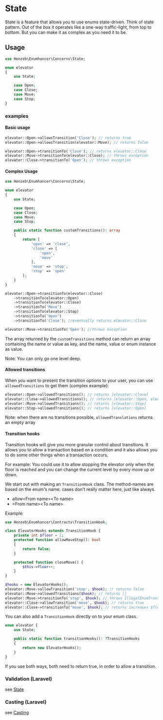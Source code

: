 # State

State is a feature that allows you to use enums state-driven. Think of state
pattern. Out of the box it operates like a one-way traffic-light, from top to
bottom. But you can make it as complex as you need it to be.

## Usage

```php
use Henzeb\Enumhancer\Concerns\State;

enum elevator
{
    use State;

    case Open;
    case Close;
    case Move;
    case Stop;
}
```

### examples

#### Basic usage

```php
elevator::Open->allowsTransition('Close'); // returns true
elevator::Open->allowsTransition(elevator::Move); // returns false

elevator::Open->transitionTo('Close'); // returns elevator::Close
elevator::Move->transitionTo(elevator::Close); // throws exception
elevator::Close->transitionTo('Open'); // throws exception
```

#### Complex Usage

```php
use Henzeb\Enumhancer\Concerns\State;

enum elevator
{
    use State;

    case Open;
    case Close;
    case Move;
    case Stop;

    public static function customTransitions(): array
    {
        return [
            'open' => 'close',
            'close' => [
                'open',
                'move'
            ],
            'move' => 'stop',
            'stop' => 'open'
        ];
    }
}

elevator::Open->transitionTo(elevator::Close)
    ->transitionTo(elevator::Open)
    ->transitionTo(elevator::Close)
    ->transitionTo('Move')
    ->transitionTo(elevator::Stop)
    ->transitionTo('Open')
    ->transitionTo('Close'); //eventually returns elevator::Close

elevator::Move->transitionTo('Open'); //throws exception
```

The array returned by the `customTransitions` method can return an array containing
the name or value as key, and the name, value or enum instance as value.

Note: You can only go one level deep.

#### Allowed transitions

When you want to present the transition options to your user, you can use
`allowedTransitions` to get them (complex example):

```php
elevator::Open->allowedTransitions(); // returns [elevator::Close]
elevator::Close->allowedTransitions(); // returns [elevator::Open, elevator::Move]
elevator::Move->allowedTransitions(); // returns [elevator::Stop]
elevator::Stop->allowedTransitions(); // returns [elevator::Open]
```

Note: when there are no transitions possible, `allowedTranslations` returns an
empty array

#### Transition hooks

Transition hooks will give you more granular control about transitions. It
allows you to allow a transaction based on a condition and it also allows you to
do some other things when a transaction occurs.

For example: You could use it to allow stopping the elevator only when the floor
is reached and you can change the current level by every move up or down.

We start out with making an `TransitionHook` class. The method-names are based
on the enum's name. cases don't really matter here, just like always.

- allow\<From name\>\<To name\>
- \<From name\>\<To name\>

Example:

```php
use Henzeb\Enumhancer\Contracts\TransitionHook;

class ElevatorHooks extends TransitionHook {
    private int $floor = 1;
    protected function allowMoveStop(): bool
    {
        return false;
    }

    protected function closeMove() {
        $this->floor++;
    }
}
```

```php
$hooks = new ElevatorHooks();
elevator::Move->allowTransition('stop', $hook); // returns false
elevator::Move->allowedTransitions($hook); // returns []
elevator::Move->transitionTo('stop', $hook); // throws IllegalEnumTransitionException
elevator::Close->allowTransition('move', $hook); // returns true
elevator::Close->transitionTo('move', $hook); // returns increases $floor to 2
```

You can also add a `TransitionHook` directly on to your enum class.

```php
enum elevator {
    use State;

    public static function transitionHooks(): ?TransitionHooks
    {
        return new ElevatorHooks();
    }
}
```

If you use both ways, both need to return true, in order to allow a transition.

### Validation (Laravel)

see [State](laravel.validation.md#EnumTransition)

### Casting (Laravel)

see [Casting](casting.md#state)
